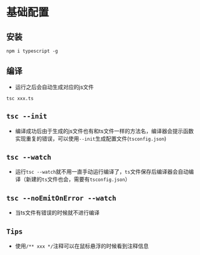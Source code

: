 # 基础配置

## 安装
```
npm i typescript -g 
```
## 编译
* 运行之后会自动生成对应的js文件
```
tsc xxx.ts
```
## `tsc --init`
* 编译成功后由于生成的js文件也有和ts文件一样的方法名，编译器会提示函数实现重复的错误，可以使用`--init`生成配置文件(`tsconfig.json`)

## `tsc --watch`
* 运行`tsc --watch`就不用一直手动运行编译了，`ts`文件保存后编译器会自动编译（新建的`ts`文件也会，需要有`tsconfig.json`）

## `tsc --noEmitOnError --watch`
* 当ts文件有错误的时候就不进行编译

## `Tips`
* 使用`/** xxx */`注释可以在鼠标悬浮的时候看到注释信息